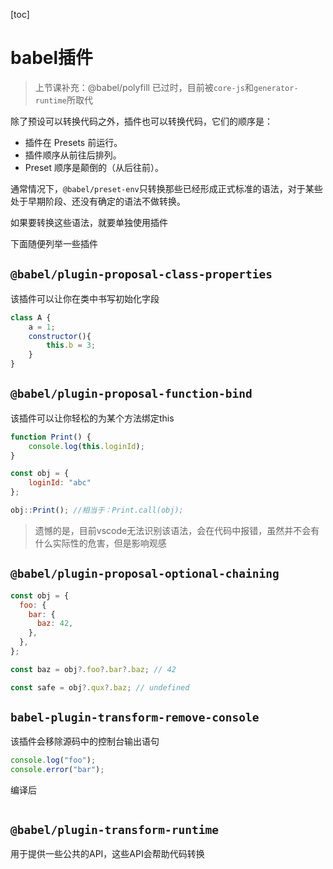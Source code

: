 [toc]

# babel插件 

> 上节课补充：@babel/polyfill 已过时，目前被`core-js`和`generator-runtime`所取代

除了预设可以转换代码之外，插件也可以转换代码，它们的顺序是：

- 插件在 Presets 前运行。
- 插件顺序从前往后排列。
- Preset 顺序是颠倒的（从后往前）。

通常情况下，`@babel/preset-env`只转换那些已经形成正式标准的语法，对于某些处于早期阶段、还没有确定的语法不做转换。

如果要转换这些语法，就要单独使用插件

下面随便列举一些插件

## `@babel/plugin-proposal-class-properties`

该插件可以让你在类中书写初始化字段

```js
class A {
    a = 1;
    constructor(){
        this.b = 3;
    }
}
```

## `@babel/plugin-proposal-function-bind`

该插件可以让你轻松的为某个方法绑定this

```js
function Print() {
    console.log(this.loginId);
}

const obj = {
    loginId: "abc"
};

obj::Print(); //相当于：Print.call(obj);
```

> 遗憾的是，目前vscode无法识别该语法，会在代码中报错，虽然并不会有什么实际性的危害，但是影响观感

## `@babel/plugin-proposal-optional-chaining`

```js
const obj = {
  foo: {
    bar: {
      baz: 42,
    },
  },
};

const baz = obj?.foo?.bar?.baz; // 42

const safe = obj?.qux?.baz; // undefined
```

## `babel-plugin-transform-remove-console`

该插件会移除源码中的控制台输出语句

```js
console.log("foo");
console.error("bar");
```

编译后

```js

```

## `@babel/plugin-transform-runtime`

用于提供一些公共的API，这些API会帮助代码转换